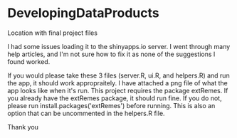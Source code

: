 # DevelopingDataProducts
Location with final project files

I had some issues loading it to the shinyapps.io server. I went through many help articles, and I'm not sure how to fix it as none of the suggestions I found worked.

If you would please take these 3 files (server.R, ui.R, and helpers.R) and run the app, it should work appropraitely. I have attached a png file of what the app looks like when it's run. This project requires the package extRemes. If you already have the extRemes package, it should run fine. If you do not, please run install.packages('extRemes') before running. This is also an option that can be uncommented in the helpers.R file.

Thank you
